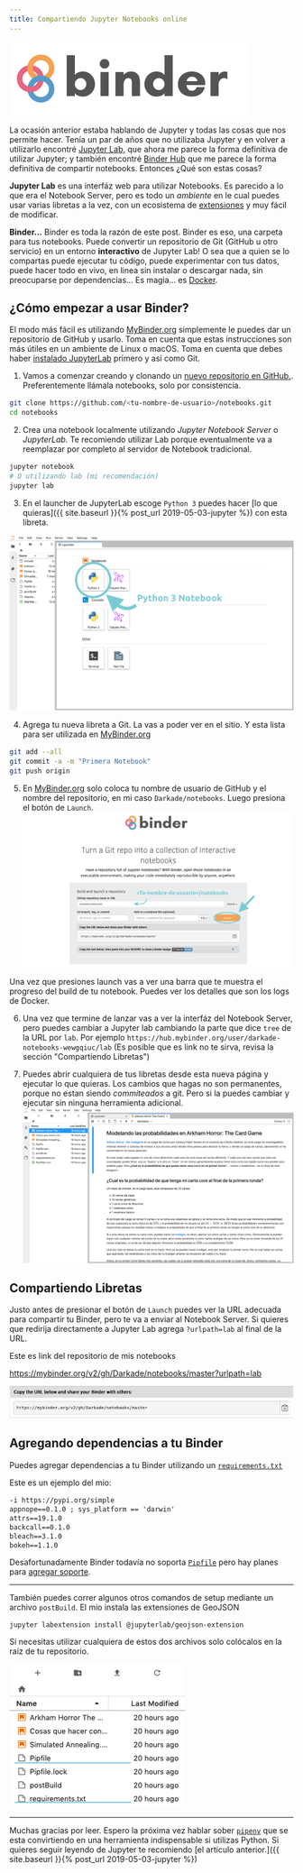 ```yaml
---
title: Compartiendo Jupyter Notebooks online
---
```

![My Binder Logo](/assets/2019-05-15/logo.svg)

La ocasión anterior estaba hablando de Jupyter y todas las cosas que nos permite hacer. Tenía un par de años que no utilizaba Jupyter y en volver a utilizarlo encontré [Jupyter Lab,](https://jupyterlab.readthedocs.io/en/stable/) que ahora me parece la forma definitiva de utilizar Jupyter; y también encontré [Binder Hub](https://binderhub.readthedocs.io/en/latest/) que me parece la forma definitiva de compartir notebooks. Entonces ¿Qué son estas cosas?

**Jupyter Lab** es una interfáz web para utilizar Notebooks. Es parecido a lo que era el Notebook Server, pero es todo un _ambiente_ en le cual puedes usar varias libretas a la vez, con un ecosistema de [extensiones](https://github.com/jupyterlab/jupyter-renderers) y muy fácil de modificar.

**Binder...** Binder es toda la razón de este post. Binder es eso, una carpeta para tus notebooks. Puede convertir un repositorio de Git (GitHub u otro servicio) en un entorno **interactivo** de Jupyter Lab! O sea que a quien se lo compartas puede ejecutar tu código, puede experimentar con tus datos, puede hacer todo en vivo, en linea sin instalar o descargar nada, sin preocuparse por dependencias... Es magia... es [Docker](https://github.com/jupyter/repo2docker).

## ¿Cómo empezar a usar Binder?

El modo más fácil es utilizando [MyBinder.org](https://mybinder.org/) simplemente le puedes dar un repositorio de GitHub y usarlo. Toma en cuenta que estas instrucciones son más útiles en un ambiente de Linux o macOS. Toma en cuenta que debes haber [instalado JupyterLab](https://jupyterlab.readthedocs.io/en/stable/getting_started/installation.html) primero y así como Git.

1. Vamos a comenzar creando y clonando un [nuevo repositorio en GitHub.](https://github.com/new). Preferentemente llámala notebooks, solo por consistencia.
```bash
git clone https://github.com/<tu-nombre-de-usuario>/notebooks.git
cd notebooks
```

2. Crea una notebook localmente utilizando _Jupyter Notebook Server_ o _JupyterLab._ Te recomiendo utilizar Lab porque eventualmente va a reemplazar por completo al servidor de Notebook tradicional.
```bash
jupyter notebook
# O utilizando lab (mi recomendación)
jupyter lab
```

3. En el launcher de JupyterLab escoge `Python 3` puedes hacer [lo que quieras]({{ site.baseurl }}{% post_url 2019-05-03-jupyter %}) con esta libreta.

![Creando una nueva libreta](/assets/2019-05-15/newnotebook.png)

4. Agrega tu nueva libreta a Git. La vas a poder ver en el sitio. Y esta lista para ser utilizada en [MyBinder.org](https://mybinder.org)
```bash
git add --all
git commit -a -m "Primera Notebook"
git push origin
```

5. En [MyBinder.org](https://mybinder.org) solo coloca tu nombre de usuario de GitHub y el nombre del repositorio, en mi caso `Darkade/notebooks`. Luego presiona el botón de `Launch`.
![MyBinder.org](/assets/2019-05-15/mybinder.org.png)

Una vez que presiones launch vas a ver una barra que te muestra el progreso del build de tu notebook. Puedes ver los detalles que son los logs de Docker.

6. Una vez que termine de lanzar vas a ver la interfáz del Notebook Server, pero puedes cambiar a Jupyter lab cambiando la parte que dice `tree` de la URL por `lab`. Por ejemplo `https://hub.mybinder.org/user/darkade-notebooks-wewgqiuc/lab` (Es posible que es link no te sirva, revisa la sección "Compartiendo Libretas")

7. Puedes abrir cualquiera de tus libretas desde esta nueva página y ejecutar lo que quieras. Los cambios que hagas no son permanentes, porque no estan siendo _commiteados_ a git. Pero si la puedes cambiar y ejecutar sin ninguna herramienta adicional.
![JupyterLab en MyBinder.org](/assets/2019-05-15/mybinderlab.png)

## Compartiendo Libretas

Justo antes de presionar el botón de `Launch` puedes ver la URL adecuada para compartir tu Binder, pero te va a enviar al Notebook Server. Si quieres que redirija directamente a Jupyter Lab agrega `?urlpath=lab` al final de la URL.

Este es link del repositorio de mis notebooks

https://mybinder.org/v2/gh/Darkade/notebooks/master?urlpath=lab

![Compartir una libreta](/assets/2019-05-15/shareurl.png)

## Agregando dependencias a tu Binder

Puedes agregar dependencias a tu Binder utilizando un [`requirements.txt`](https://pip.pypa.io/en/stable/user_guide/#requirements-files)

Este es un ejemplo del mio:

```
-i https://pypi.org/simple
appnope==0.1.0 ; sys_platform == 'darwin'
attrs==19.1.0
backcall==0.1.0
bleach==3.1.0
bokeh==1.1.0
```

Desafortunadamente Binder todavía no soporta [`Pipfile`](https://docs.pipenv.org/en/latest/) pero hay planes para [agregar soporte](https://github.com/jupyter/repo2docker/issues/174).

---

También puedes correr algunos otros comandos de setup mediante un archivo `postBuild`. El mio instala las extensiones de GeoJSON

```
jupyter labextension install @jupyterlab/geojson-extension
```

Si necesitas utilizar cualquiera de estos dos archivos solo colócalos en la raíz de tu repositorio.

![Dependencias en MyBinder.org](/assets/2019-05-15/requirements.txt.png)

---

Muchas gracias por leer. Espero la próxima vez hablar sober [`pipenv`](https://docs.pipenv.org/en/latest/) que se esta convirtiendo en una herramienta indispensable si utilizas Python. Si quieres seguir leyendo de Jupyter te recomiendo [el artículo anterior.]({{ site.baseurl }}{% post_url 2019-05-03-jupyter %})

